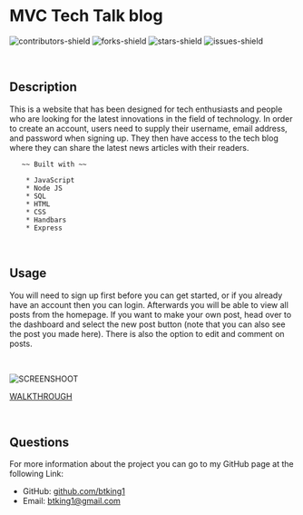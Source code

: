 # MVC Tech Talk blog
![contributors-shield](https://img.shields.io/github/contributors/btking1/README-Generator?style=for-the-badge)
![forks-shield](https://img.shields.io/github/forks/btking1/README-Generator?style=for-the-badge)
![stars-shield](https://img.shields.io/github/stars/btking1/README-Generator?style=for-the-badge)
![issues-shield](https://img.shields.io/github/issues/btking1/README-Generator?style=for-the-badge)


<p>&nbsp;</p>



## Description
   
This is a website that has been designed for tech enthusiasts and people who are looking for the latest innovations 
in the field of technology. In order to create an account, users need to supply their username, email address,
and password when signing up. They then have access to the tech blog 
where they can share the latest news articles with their readers.   

       ~~ Built with ~~ 
       
        * JavaScript
        * Node JS
        * SQL
        * HTML 
        * CSS
        * Handbars
        * Express
        
<p>&nbsp;</p>

## Usage

You will need to sign up first before you can get started, or if you already have an account then you can login.
Afterwards you will be able to view all posts from the homepage. If you want to make your own post, head over to the dashboard 
and select the new post button (note that you can also see the post you made here).
There is also the option to edit and comment on posts.


<p>&nbsp;</p>


![SCREENSHOOT](https://github.com/btking1/Tech-Talk-blog/blob/main/img/the-tech-blog.jpg)

[WALKTHROUGH](https://www.youtube.com/watch?v=2X5GulkRHSw)

<p>&nbsp;</p>


## Questions

For more information about the project you can go
to my GitHub page at the following Link:

- GitHub: [github.com/btking1](https://github.com/btking1)
- Email: btking1@gmail.com
